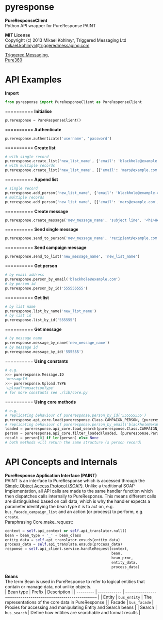 pyresponse
==========
**PureResponseClient**  
Python API wrapper for PureResponse PAINT

**MIT License**  
Copyright (c) 2013 Mikael Kohlmyr, Triggered Messaging Ltd  
mikael.kohlmyr@triggeredmessaging.com

[Triggered Messaging](http://www.triggeredmessaging.com),   
[Pure360](http://www.pure360.com)

API Examples  
==========
**Import**  
```python
from pyresponse import PureResponseClient as PureResponseClient
```
==========
**Initialise**  
```python
pureresponse = PureResponseClient()
```
==========
**Authenticate**  
```python
pureresponse.authenticate('username', 'password')
```
==========
**Create list**  
```python
# with single record
pureresponse.create_list('new_list_name', {'email': 'blackhole@example.com', 'name': 'John Doe'})
# with multiple records
pureresponse.create_list('new_list_name', [{'email': 'mars@example.com', 'name': 'John Doe'}, {'email': 'venus@example.com', 'name': 'Jane Doe'}])
```
==========
**Append list**  
```python
# single record
pureresponse.add_person('new_list_name', {'email': 'blackhole@example.com', 'name': 'John Doe'})
# multiple records
pureresponse.add_person('new_list_name', [{'email': 'mars@example.com', 'name': 'John Doe'}, {'email': 'venus@example.com', 'name': 'Jane Doe'}])
```
==========
**Create message**  
```python
pureresponse.create_message('new_message_name', 'subject line', '<h1>Headline</h1><p>body of text</p>')
```
==========
**Send single message**  
```python
pureresponse.send_to_person('new_message_name', 'recipient@example.com')
```
==========
**Send campaign message**  
```python
pureresponse.send_to_list('new_message_name', 'new_list_name')
```
==========
**Get person**  
```python
# by email address
pureresponse.person_by_email('blackhole@example.com')
# by person id
pureresponse.person_by_id('555555555')
```
==========
**Get list**  
```python
# by list name
pureresponse.list_by_name('new_list_name')
# by list id
pureresponse.list_by_id('555555')
```
==========
**Get message**  
```python
# by message name
pureresponse.message_by_name('new_message_name')
# by message id
pureresponse.message_by_id('555555')
```
==========
**Using constants**  
```python
# e.g.
>>> pureresponse.Message.ID
'messageId'
>>> pureresponse.Upload.TYPE
'uploadTransactionType'
# for more constants see ./lib/core.py
```
==========
**Using core methods**  
```python
# e.g.
# replicating behaviour of pureresponse.person_by_id('555555555')
pureresponse.api_core.load(pureresponse.Class.CAMPAIGN_PERSON, {pureresponse.Person.ID: '555555555'})
# replicating behaviour of pureresponse.person_by_email('blackhole@example.com')
loaded = pureresponse.api_core.load_search(pureresponse.Class.CAMPAIGN_PERSON, {pureresponse.Person.EMAIL: 'blackhole@example.com'})
person = pureresponse.api_core.filter_loaded(loaded, {pureresponse.Person.EMAIL: 'blackhole@example.com'}, None)
result = person[0] if len(person) else None
# both methods will return the same structure (a person record)
```
API Concepts and Internals  
==========
**PureResponse Application Interface (PAINT)**  
PAINT is an interface to PureResponse which is accessed through the [Simple Object Access Protocol (SOAP)](http://en.wikipedia.org/wiki/SOAP).
Unlike a traditional SOAP implementation, all API calls are made to the same handler function which then dispatches calls internally to PureResponse. This means different calls are distinguished based on call data, which is why the handler expects a parameter identifying the bean type it is to act on, e.g. `bus_facade_campaign_list` and an action (or process) to perform, e.g. `create`.  
Paraphrasing Core.make_request:  
```python
context = self.api_context or self.api_translator.null()
bean = bean_type + '_' + bean_class
entity_data = self.api_translator.ensuds(entity_data)
process_data = self.api_translate.ensuds(process_data)
response = self.api_client.service.handleRequest(context,
                                                 bean,
                                                 bean_proc,
                                                 entity_data,
                                                 process_data)
```

**Beans**  
The term Bean is used in PureResponse to refer to logical entities that contain or manage data, not unlike objects.  
| Bean type | Prefix       | Description                                                     |
| --------- | ------------ | --------------------------------------------------------------- |
| Entity    | `bus_entity` | The representations of the core data in PureResponse            |
| Facade    | `bus_facade` | Proxies for accessing and manipulating Entity and Search beans  |
| Search    | `bus_search` | Define how entities are searchable and format results           |

